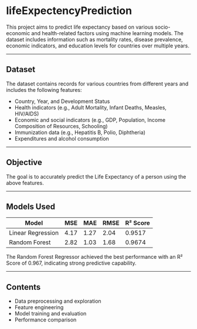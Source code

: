 # lifeExpectencyPrediction

This project aims to predict life expectancy based on various socio-economic and health-related factors using machine learning models. The dataset includes information such as mortality rates, disease prevalence, economic indicators, and education levels for countries over multiple years.

---

## Dataset

The dataset contains records for various countries from different years and includes the following features:

- Country, Year, and Development Status  
- Health indicators (e.g., Adult Mortality, Infant Deaths, Measles, HIV/AIDS)  
- Economic and social indicators (e.g., GDP, Population, Income Composition of Resources, Schooling)  
- Immunization data (e.g., Hepatitis B, Polio, Diphtheria)  
- Expenditures and alcohol consumption  

---

## Objective

The goal is to accurately predict the Life Expectancy of a person using the above features.

---

## Models Used

| Model             | MSE  | MAE  | RMSE | R² Score |
| ----------------- | ---- | ---- | ---- | -------- |
| Linear Regression | 4.17 | 1.27 | 2.04 | 0.9517   |
| Random Forest     | 2.82 | 1.03 | 1.68 | 0.9674   |

The Random Forest Regressor achieved the best performance with an R² Score of 0.967, indicating strong predictive capability.

---

## Contents

- Data preprocessing and exploration  
- Feature engineering  
- Model training and evaluation  
- Performance comparison  

